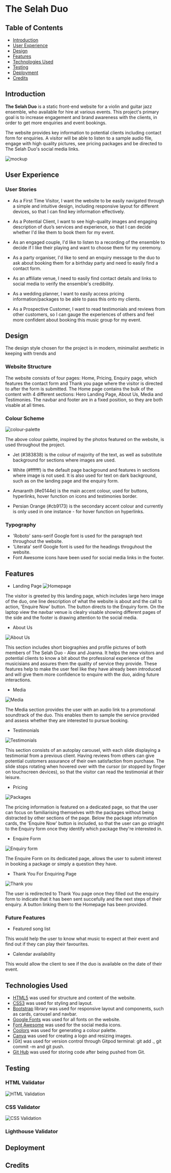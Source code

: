 # The Selah Duo 

## Table of Contents
- [Introduction](#introduction)
- [User Experience](#user-experience)
- [Design](#design)
- [Features](#features)
- [Technologies Used](#technologies-used)
- [Testing](#testing)
- [Deployment](#deployment)
- [Credits](#credits)


## Introduction

**The Selah Duo** is a static front-end website for a violin and guitar jazz ensemble, who available for hire at various events. This project's primary goal is to increase engagement and brand awareness with the clients, in order to get more enquiries and event bookings. 

The website provides key information to potential clients including contact form for enquiries. A visitor will be able to listen to a sample audio file, engage with high quality pictures, see pricing packages and be directed to The Selah Duo's social media links. 

![mockup](documentation/mockup.png)


## User Experience

### User Stories 

- As a First Time Visitor, I want the website to be easily navigated through a simple and intuitive design, including responsive layout for different devices, so that I can find key information effectively.

- As a Potential Client, I want to see high-quality images and engaging description of duo’s services and experience, so that I can decide whether I'd like them to book them for my event.

- As an engaged couple, I'd like to listen to a recording of the ensemble to decide if I like their playing and want to choose them for my ceremony.

- As a party organiser, I'd like to send an enquiry message to the duo to ask about booking them for a birthday party and need to easily find a contact form.

- As an affiliate venue, I need to easily find contact details and links to social media to verify the ensemble's credibility.

- As a wedding planner, I want to easily access pricing information/packages to be able to pass this onto my clients.

- As a Prospective Customer, I want to read testimonials and reviews from other customers, so I can gauge the experiences of others and feel more confident about booking this music group for my event.


## Design

The design style chosen for the project is in modern, minimalist aesthetic in keeping with trends and 

### Website Structure 

The website consists of four pages: Home, Pricing, Enquiry page, which features the contact form and Thank you page where the visitor is directed to after the form is submitted. The Home page contains the bulk of the content with 4 different sections: Hero Landing Page, About Us, Media and Testimonies. The navbar and footer are in a fixed position, so they are both visable at all times.

### Colour Scheme 

![colour-palette](documentation/colour-palette-selah.png)

The above colour palette, inspired by the photos featured on the website, is used throughout the project.

-  Jet (#383838) is the colour of majority of the text, as well as substitute background for sections where images are used. 
 
- White (#ffffff) is the default page background and features in sections where image is not used. It is also used for text on dark background, such as on the landing page and the enquiry form. 

- Amaranth (#e0144e) is the main accent colour, used for buttons, hyperlinks, hover function on icons and testimonies border. 

- Persian Orange (#cb9173) is the secondary accent colour and currently is only used in one instance - for hover function on hyperlinks. 


### Typography 

- 'Roboto' sans-serif Google font is used for the paragraph text throughout the website.
- 'Literata' serif Google font is used for the headings throguhout the website.
- Font Awesome icons have been used for social media links in the footer. 


## Features

- Landing Page 
![Homepage](documentation/lg-screen.jpg)

The visitor is greeted by this landing page, which includes large hero image of the duo, one line description of what the website is about and the call to action, 'Enquire Now' button. The button directs to the Enquiry form. On the laptop view the navbar venue is clealry visable showing different pages of the side and the footer is drawing attention to the social media. 


- About Us

![About Us](documentation/about-us.jpg)

This section includes short biographies and profile pictures of both members of The Selah Duo - Alex and Joanna. It helps the new visitors and potential clients to know a bit about the professional experience of the musicisians and assures them the quality of service they provide. These features help to make the user feel like they have already been introduced and will give them more confidence to enquire with the duo, aiding future interactions. 

- Media

![Media](documentation/media.jpg)

The Media section provides the user with an audio link to a promotional soundtrack of the duo. This enables them to sample the service provided and assess whether they are interested to pursue booking. 


- Testimonials

![Testimonials](documentation/testimonials.jpg)

This section consists of an autoplay carousel, with each slide displaying a testimonial from a previous client. Having reviews from others can give potential customers assurance of their own satisfaction from purchase. The slide stops rotating when hovered over with the cursor (or stopped by finger on touchscreen devices), so that the visitor can read the testimonial at their leisure.  

- Pricing

![Packages](documentation/pricing.jpg)

The pricing information is featured on a dedicated page, so that the user can focus on familiarising themselves with the packages without being distracted by other sections of the page. Below the package information cards, the 'Enquire Now' button is included, so that the user can go striaght to the Enquiry form once they identify which package they're interested in.

- Enquire Form 

![Enquiry form](documentation/enquiry-form.jpg)

The Enquire Form on its dedicated page, allows the user to submit interest in booking a package or simply a question they have. 

- Thank You For Enquiring Page 

![Thank you](documentation/thankyou.jpg)

The user is redirected to Thank You page once they filled out the enquiry form to indicate that it has been sent succefully and the next steps of their enquiry. A button linking them to the Homepage has been provided.

### Future Features 

- Featured song list 

This would help the user to know what music to expect at their event and find out if they can play their favourites.

- Calendar availability

This would allow the client to see if the duo is available on the date of their event.

## Technologies Used

- [HTML5](https://en.wikipedia.org/wiki/HTML) was used for structure and content of the website.
- [CSS3](https://en.wikipedia.org/wiki/Cascading_Style_Sheets) was used for styling and layout.
- [Bootstrap](https://getbootstrap.com/) library was used for responsive layout and components, such as cards, carousel and navbar.
- [Google Fonts](https://fonts.google.com/specimen/Roboto) was used for all fonts on the website.
- [Font Awesome](https://fontawesome.com/icons) was used for the social media icons. 
- [Coolors](https://coolors.co/383838-e0144e-ffffff-cb9173) was used for generating a colour palette.
- [Canva](https://www.canva.com/) was used for creating a logo and resizing images.
- [Git] was used for version control through Gitpod terminal: git add ., git commit -m and git push.  
- [Git Hub](https://github.com/) was used for storing code after being pushed from Git.


## Testing

### HTML Validator

![HTML Validation](documentation/html-validation.jpg)

### CSS Validator

![CSS Validation](documentation/css-validation.jpg)

### Lighthouse Validator

## Deployment

## Credits

